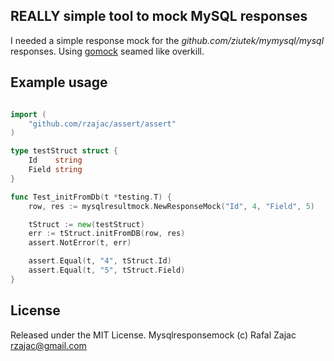 ## REALLY simple tool to mock MySQL responses

I needed a simple response mock for the *github.com/ziutek/mymysql/mysql* responses. Using [gomock](http://godoc.org/code.google.com/p/gomock/gomock) seamed like overkill.

## Example usage

```go

import (
	"github.com/rzajac/assert/assert"
)

type testStruct struct {
	Id    string
	Field string
}

func Test_initFromDb(t *testing.T) {
	row, res := mysqlresultmock.NewResponseMock("Id", 4, "Field", 5)

	tStruct := new(testStruct)
	err := tStruct.initFromDB(row, res)
	assert.NotError(t, err)

	assert.Equal(t, "4", tStruct.Id)
	assert.Equal(t, "5", tStruct.Field)
}
```

## License

Released under the MIT License.
Mysqlresponsemock (c) Rafal Zajac <rzajac@gmail.com>